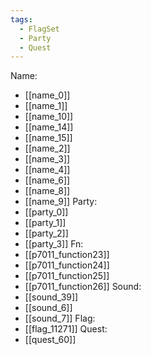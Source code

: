 ```yaml
---
tags:
  - FlagSet
  - Party
  - Quest
---
```

Name:
- [[name_0]]
- [[name_1]]
- [[name_10]]
- [[name_14]]
- [[name_15]]
- [[name_2]]
- [[name_3]]
- [[name_4]]
- [[name_6]]
- [[name_8]]
- [[name_9]]
Party:
- [[party_0]]
- [[party_1]]
- [[party_2]]
- [[party_3]]
Fn:
- [[p7011_function23]]
- [[p7011_function24]]
- [[p7011_function25]]
- [[p7011_function26]]
Sound:
- [[sound_39]]
- [[sound_6]]
- [[sound_7]]
Flag:
- [[flag_11271]]
Quest:
- [[quest_60]]
